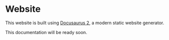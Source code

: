 # Website

This website is built using [Docusaurus 2](https://docusaurus.io/), a modern static website generator.

This documentation will be ready soon.

